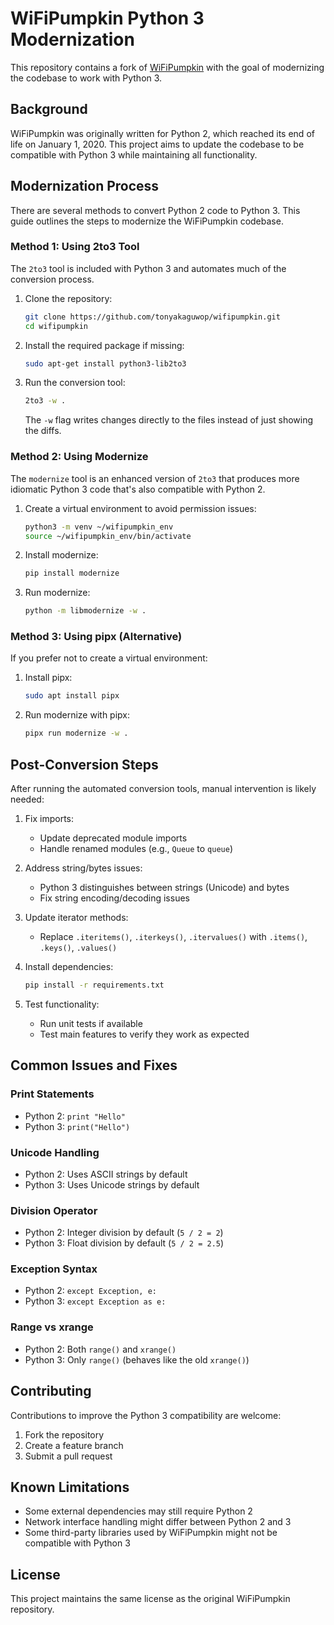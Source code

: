 # WiFiPumpkin Python 3 Modernization

This repository contains a fork of [WiFiPumpkin](https://github.com/my0aung/wifipumpkin) with the goal of modernizing the codebase to work with Python 3.

## Background

WiFiPumpkin was originally written for Python 2, which reached its end of life on January 1, 2020. This project aims to update the codebase to be compatible with Python 3 while maintaining all functionality.

## Modernization Process

There are several methods to convert Python 2 code to Python 3. This guide outlines the steps to modernize the WiFiPumpkin codebase.

### Method 1: Using 2to3 Tool

The `2to3` tool is included with Python 3 and automates much of the conversion process.

1. Clone the repository:
   ```bash
   git clone https://github.com/tonyakaguwop/wifipumpkin.git
   cd wifipumpkin
   ```

2. Install the required package if missing:
   ```bash
   sudo apt-get install python3-lib2to3
   ```

3. Run the conversion tool:
   ```bash
   2to3 -w .
   ```
   The `-w` flag writes changes directly to the files instead of just showing the diffs.

### Method 2: Using Modernize

The `modernize` tool is an enhanced version of `2to3` that produces more idiomatic Python 3 code that's also compatible with Python 2.

1. Create a virtual environment to avoid permission issues:
   ```bash
   python3 -m venv ~/wifipumpkin_env
   source ~/wifipumpkin_env/bin/activate
   ```

2. Install modernize:
   ```bash
   pip install modernize
   ```

3. Run modernize:
   ```bash
   python -m libmodernize -w .
   ```

### Method 3: Using pipx (Alternative)

If you prefer not to create a virtual environment:

1. Install pipx:
   ```bash
   sudo apt install pipx
   ```

2. Run modernize with pipx:
   ```bash
   pipx run modernize -w .
   ```

## Post-Conversion Steps

After running the automated conversion tools, manual intervention is likely needed:

1. Fix imports:
   - Update deprecated module imports
   - Handle renamed modules (e.g., `Queue` to `queue`)

2. Address string/bytes issues:
   - Python 3 distinguishes between strings (Unicode) and bytes
   - Fix string encoding/decoding issues

3. Update iterator methods:
   - Replace `.iteritems()`, `.iterkeys()`, `.itervalues()` with `.items()`, `.keys()`, `.values()`

4. Install dependencies:
   ```bash
   pip install -r requirements.txt
   ```

5. Test functionality:
   - Run unit tests if available
   - Test main features to verify they work as expected

## Common Issues and Fixes

### Print Statements
- Python 2: `print "Hello"`
- Python 3: `print("Hello")`

### Unicode Handling
- Python 2: Uses ASCII strings by default
- Python 3: Uses Unicode strings by default

### Division Operator
- Python 2: Integer division by default (`5 / 2 = 2`)
- Python 3: Float division by default (`5 / 2 = 2.5`)

### Exception Syntax
- Python 2: `except Exception, e:`
- Python 3: `except Exception as e:`

### Range vs xrange
- Python 2: Both `range()` and `xrange()`
- Python 3: Only `range()` (behaves like the old `xrange()`)

## Contributing

Contributions to improve the Python 3 compatibility are welcome:

1. Fork the repository
2. Create a feature branch
3. Submit a pull request

## Known Limitations

- Some external dependencies may still require Python 2
- Network interface handling might differ between Python 2 and 3
- Some third-party libraries used by WiFiPumpkin might not be compatible with Python 3

## License

This project maintains the same license as the original WiFiPumpkin repository.
